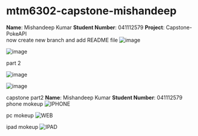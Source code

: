 # mtm6302-capstone-mishandeep
**Name**: Mishandeep Kumar 
**Student Number**: 041112579
**Project**: Capstone-PokeAPI <br>
now create new branch and add README file 
![image](https://github.com/mishandeepkumar/mtm6302-capstone-mishandeep/assets/139002729/2f65433f-a035-4404-a704-60b03ded15cd)

![image](https://github.com/mishandeepkumar/mtm6302-capstone-mishandeep/assets/139002729/f0c2636b-4258-4213-b238-3e3dcb77fe8c)

part 2

![image](https://github.com/mishandeepkumar/mtm6302-capstone-mishandeep/assets/139002729/69ec9ed2-56c5-498d-9e1b-caf61fe6ef86)

![image](https://github.com/mishandeepkumar/mtm6302-capstone-mishandeep/assets/139002729/292bcb57-3a49-4dfc-9e43-47b86df42aed)

capstone part2
**Name**: Mishandeep Kumar 
**Student Number**: 041112579
 phone mokeup
![IPHONE](https://github.com/user-attachments/assets/e4de1161-4310-43ae-91e1-3e7154be7910)

pc mokeup
![WEB](https://github.com/user-attachments/assets/0c9d752e-72df-48c3-8551-31f21f399f0a)


ipad mokeup
![IPAD](https://github.com/user-attachments/assets/a1306e2f-6038-4f96-84a8-fc7d8c1cb6e8)

